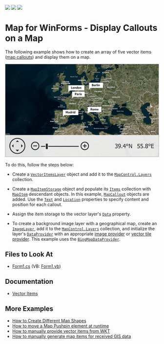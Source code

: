 <!-- default badges list -->
![](https://img.shields.io/endpoint?url=https://codecentral.devexpress.com/api/v1/VersionRange/128576667/16.1.4%2B)
[![](https://img.shields.io/badge/Open_in_DevExpress_Support_Center-FF7200?style=flat-square&logo=DevExpress&logoColor=white)](https://supportcenter.devexpress.com/ticket/details/T114954)
[![](https://img.shields.io/badge/📖_How_to_use_DevExpress_Examples-e9f6fc?style=flat-square)](https://docs.devexpress.com/GeneralInformation/403183)
<!-- default badges end -->

# Map for WinForms - Display Callouts on a Map

The following example shows how to create an array of five vector items ([map callouts](https://docs.devexpress.com/WindowsForms/DevExpress.XtraMap.MapCallout?p=netframework)) and display them on a map.

![](Images/resulting-map.png)

To do this, follow the steps below:

* Create a [`VectorItemsLayer`](https://docs.devexpress.com/WindowsForms/DevExpress.XtraMap.VectorItemsLayer?p=netframework) object and add it to the [`MapControl.Layers`](https://docs.devexpress.com/WindowsForms/DevExpress.XtraMap.MapControl.Layers?p=netframework) collection.

* Create a [`MapItemStorage`](https://docs.devexpress.com/WindowsForms/DevExpress.XtraMap.MapItemStorage?p=netframework) object and populate its [`Items`](https://docs.devexpress.com/WindowsForms/DevExpress.XtraMap.MapItemStorage.Items) collection with [`MapItem`](https://docs.devexpress.com/WindowsForms/DevExpress.XtraMap.MapItem) descendant objects. In this example, [`MapCallout`](https://docs.devexpress.com/WindowsForms/DevExpress.XtraMap.MapCallout) objects are added. Use the [`Text`](https://docs.devexpress.com/WindowsForms/DevExpress.XtraMap.MapPointer.Text) and [`Location`](https://docs.devexpress.com/WindowsForms/DevExpress.XtraMap.MapPointer.Location) properties to specify content and position for each callout.

* Assign the item storage to the vector layer's [`Data`](https://docs.devexpress.com/WindowsForms/DevExpress.XtraMap.VectorItemsLayer.Data?p=netframework) property.

* To create a background image layer with a geographical map, create an [`ImageLayer`](https://docs.devexpress.com/WindowsForms/DevExpress.XtraMap.ImageLayer?p=netframework), add it to the [`MapControl.Layers`](https://docs.devexpress.com/WindowsForms/DevExpress.XtraMap.MapControl.Layers?p=netframework) collection, and initialize the layer's [`DataProvider`](https://docs.devexpress.com/WindowsForms/DevExpress.XtraMap.ImageLayer.DataProvider) with an appropriate [image provider](https://docs.devexpress.com/WindowsForms/115774/controls-and-libraries/map-control/map-image-data/image-tile-providers?p=netframework) or [vector tile provider](https://docs.devexpress.com/WindowsForms/401639/controls-and-libraries/map-control/vector-data/providing-data/vector-tile-providers?p=netframework). This example uses the [`BingMapDataProvider`](https://docs.devexpress.com/WindowsForms/DevExpress.XtraMap.BingMapDataProvider?p=netframework).

## Files to Look At

* [Form1.cs](./CS/Form1.cs) (VB: [Form1.vb](./VB/Form1.vb))

## Documentation

* [Vector Items](https://docs.devexpress.com/WindowsForms/15091/controls-and-libraries/map-control/vector-data/vector-items?p=netframework)

## More Examples

* [How to Create Different Map Shapes](https://github.com/DevExpress-Examples/winforms-map-create-different-map-shapes)
* [How to move a Map Pushpin element at runtime](https://github.com/DevExpress-Examples/how-to-move-a-map-pushpin-element-at-runtime-t190789)
* [How to manually provide vector items from WKT](https://github.com/DevExpress-Examples/how-to-manually-provide-vector-items-from-wkt-t222638)
* [How to manually generate map items for received GIS data](https://github.com/DevExpress-Examples/how-to-manually-generate-map-items-for-received-gis-data-t188443)
